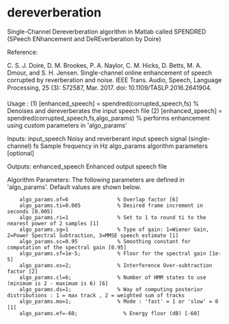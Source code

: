 # dereverberation
Single-Channel Dereverberation algorithm in Matlab called SPENDRED (SPeech ENhancement and DeREverberation by Doire)

Reference:

C. S. J. Doire, D. M. Brookes, P. A. Naylor, C. M. Hicks, D. Betts, M. A. Dmour, and S. H. Jensen.
          Single-channel online enhancement of speech corrupted by reverberation and noise.
          IEEE Trans. Audio, Speech, Language Processing, 25 (3): 572587, Mar. 2017. doi: 10.1109/TASLP.2016.2641904.
          
Usage : 
(1)       [enhanced_speech] = spendred(corrupted_speech,fs)   % Denoises and dereverberates the input speech file
(2)       [enhanced_speech] = spendred(corrupted_speech,fs,algo_params)  % performs enhancement using custom parameters in 'algo_params'


Inputs:
   input_speech     Noisy and reverberant input speech signal (single-channel)
   fs               Sample frequency in Hz
   algo_params      algorithm parameters [optional]


Outputs:
   enhanced_speech  Enhanced output speech file

Algorithm Parameters:
       The following parameters are defined in 'algo_params'. Default values are shown below.

        algo_params.of=6                % Overlap factor [6]
        algo_params.ti=0.005            % Desired frame increment in seconds [0.005]
        algo_params.ri=1                % Set to 1 to round ti to the nearest power of 2 samples [1]
        algo_params.sg=1                % Type of gain: 1=Wiener Gain, 2=Power Spectral Subtraction, 3=MMSE speech estimate [1]
        algo_params.sc=0.95             % Smoothing constant for computation of the spectral gain [0.95]
        algo_params.sf=1e-5;            % Floor for the spectral gain [1e-5]
        algo_params.os=2;               % Interference Over-subtraction factor [2]
        algo_params.cl=6;               % Number of HMM states to use (minimum is 2 - maximum is 6) [6]
        algo_params.ds=1;          	    % Way of computing posterior distributions : 1 = max track , 2 = weighted sum of tracks
        algo_params.mo=1;          	    % Mode : 'fast' = 1 or 'slow' = 0 [1]
        algo_params.ef=-60;          	  % Energy floor (dB) [-60]

